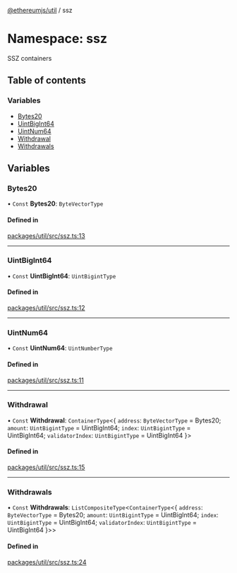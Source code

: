 [@ethereumjs/util](../README.md) / ssz

# Namespace: ssz

SSZ containers

## Table of contents

### Variables

- [Bytes20](ssz.md#bytes20)
- [UintBigInt64](ssz.md#uintbigint64)
- [UintNum64](ssz.md#uintnum64)
- [Withdrawal](ssz.md#withdrawal)
- [Withdrawals](ssz.md#withdrawals)

## Variables

### Bytes20

• `Const` **Bytes20**: `ByteVectorType`

#### Defined in

[packages/util/src/ssz.ts:13](https://github.com/ethereumjs/ethereumjs-monorepo/blob/master/packages/util/src/ssz.ts#L13)

___

### UintBigInt64

• `Const` **UintBigInt64**: `UintBigintType`

#### Defined in

[packages/util/src/ssz.ts:12](https://github.com/ethereumjs/ethereumjs-monorepo/blob/master/packages/util/src/ssz.ts#L12)

___

### UintNum64

• `Const` **UintNum64**: `UintNumberType`

#### Defined in

[packages/util/src/ssz.ts:11](https://github.com/ethereumjs/ethereumjs-monorepo/blob/master/packages/util/src/ssz.ts#L11)

___

### Withdrawal

• `Const` **Withdrawal**: `ContainerType`<{ `address`: `ByteVectorType` = Bytes20; `amount`: `UintBigintType` = UintBigInt64; `index`: `UintBigintType` = UintBigInt64; `validatorIndex`: `UintBigintType` = UintBigInt64 }\>

#### Defined in

[packages/util/src/ssz.ts:15](https://github.com/ethereumjs/ethereumjs-monorepo/blob/master/packages/util/src/ssz.ts#L15)

___

### Withdrawals

• `Const` **Withdrawals**: `ListCompositeType`<`ContainerType`<{ `address`: `ByteVectorType` = Bytes20; `amount`: `UintBigintType` = UintBigInt64; `index`: `UintBigintType` = UintBigInt64; `validatorIndex`: `UintBigintType` = UintBigInt64 }\>\>

#### Defined in

[packages/util/src/ssz.ts:24](https://github.com/ethereumjs/ethereumjs-monorepo/blob/master/packages/util/src/ssz.ts#L24)
